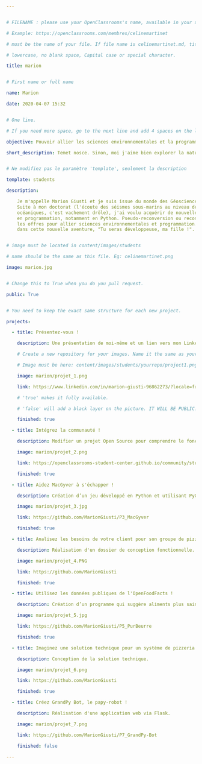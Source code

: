 ```yaml
---


# FILENAME : please use your OpenClassrooms's name, available in your url.

# Example: https://openclassrooms.com/membres/celinemartinet

# must be the name of your file. If file name is celinemartinet.md, title is celinemartinet.

# lowercase, no blank space, Capital case or special character.

title: marion


# First name or full name

name: Marion

date: 2020-04-07 15:32


# One line.

# If you need more space, go to the next line and add 4 spaces on the left, as in 'description'.

objective: Pouvoir allier les sciences environnementales et la programmation Python !

short_description: Temet nosce. Sinon, moi j'aime bien explorer la nature ou des nouveaux domaines.


# Ne modifiez pas le paramètre 'template', seulement la description

template: students

description:

    Je m'appelle Marion Giusti et je suis issue du monde des Géosciences marines. 
    Suite à mon doctorat (l'écoute des séismes sous-marins au niveau des dorsales
    océaniques, c'est vachement drôle), j'ai voulu acquérir de nouvelles compétences
    en programmation, notamment en Python. Pseudo-reconversion ou reconversion selon 
    les offres pour allier sciences environnementales et programmation. Me voilà donc 
    dans cette nouvelle aventure, "Tu seras développeuse, ma fille !".


# image must be located in content/images/students

# name should be the same as this file. Eg: celinemartinet.png

image: marion.jpg


# Change this to True when you do you pull request.

public: True


# You need to keep the exact same structure for each new project.

projects:

  - title: Présentez-vous !

    description: Une présentation de moi-même et un lien vers mon LinkedIn.

    # Create a new repository for your images. Name it the same as your nickname and profile picture.

    # Image must be here: content/images/students/yourrepo/project1.png

    image: marion/projet_1.png

    link: https://www.linkedin.com/in/marion-giusti-96862273/?locale=fr_FR

    # 'true' makes it fully available.

    # 'false' will add a black layer on the picture. IT WILL BE PUBLIC!

    finished: true

  - title: Intégrez la communauté !

    description: Modifier un projet Open Source pour comprendre le fonctionnement de Git, de Github et des PRs. 

    image: marion/projet_2.png

    link: https://openclassrooms-student-center.github.io/community/students/marion.html

    finished: true

  - title: Aidez MacGyver à s'échapper !

    description: Création d’un jeu développé en Python et utilisant PyGame.

    image: marion/projet_3.jpg

    link: https://github.com/MarionGiusti/P3_MacGyver

    finished: true

  - title: Analisez les besoins de votre client pour son groupe de pizzerias !

    description: Réalisation d'un dossier de conception fonctionnelle.

    image: marion/projet_4.PNG

    link: https://github.com/MarionGiusti

    finished: true

  - title: Utilisez les données publiques de l'OpenFoodFacts !

    description: Création d’un programme qui suggère aliments plus sains à ceux de l'utilisateur.

    image: marion/projet_5.jpg

    link: https://github.com/MarionGiusti/P5_PurBeurre

    finished: true

  - title: Imaginez une solution technique pour un système de pizzeria !

    description: Conception de la solution technique.

    image: marion/projet_6.png

    link: https://github.com/MarionGiusti

    finished: true

  - title: Créez GrandPy Bot, le papy-robot !

    description: Réalisation d'une application web via Flask.

    image: marion/projet_7.png

    link: https://github.com/MarionGiusti/P7_GrandPy-Bot

    finished: false

---
```


